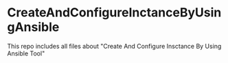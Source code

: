 # CreateAndConfigureInctanceByUsingAnsible
This repo includes all files about "Create And Configure Insctance By Using Ansible Tool"
